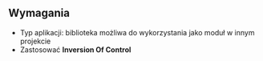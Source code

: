 
## Wymagania

- Typ aplikacji: biblioteka możliwa do wykorzystania jako moduł w innym projekcie
- Zastosować **Inversion Of Control**
